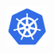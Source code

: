 <div align="center">
	<img src="https://raw.githubusercontent.com/gilbarbara/logos/master/logos/kubernetes.svg" width="80"/>
</div>